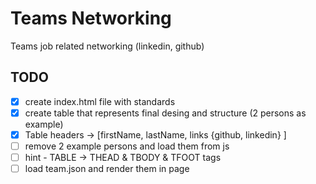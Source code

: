 # Teams Networking

Teams job related networking (linkedin, github)

## TODO

- [x] create index.html file with standards
- [x] create table that represents final desing and structure (2 persons as example)
- [x] Table headers -> [firstName, lastName, links {github, linkedin} ]
- [ ] remove 2 example persons and load them from js
- [ ] hint - TABLE -> THEAD & TBODY & TFOOT tags
- [ ] load team.json and render them in page